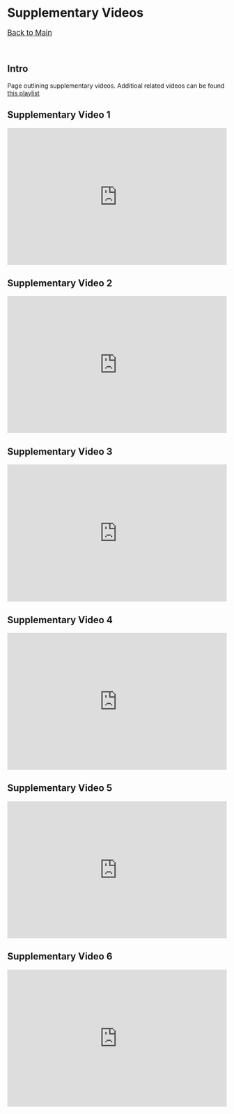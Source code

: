 # Supplementary Videos

<span style="font-size:larger;">[Back to Main](./)</span>

<p>&nbsp;</p>

## Intro

Page outlining supplementary videos. Additioal related videos can be found [this playlist](http://fer.me/incline-videos)


<!-- {% include youtubePlayer.html id="u16FjNGMoEs?autoplay=1" %} -->
## Supplementary Video 1
<p style="text-align: center;">
 <iframe src="https://www.dropbox.com/sh/2hitsxb550oqpy3/AABiIV3d-WCOZHl5FqJmmVHra/Fig1.mp4?raw=1" 
    width="100%" 
    height="315"
    frameborder="0" 
    allow="autoplay; encrypted-media"
    allowfullscreen>
</iframe> 
</p>


## Supplementary Video 2
<p style="text-align: center;">
 <iframe src="https://www.youtube.com/embed/bObdPHAoZUk" 
    width="100%" 
    height="315"
    frameborder="0" 
    allow="autoplay; encrypted-media"
    allowfullscreen>
</iframe> 
</p>


## Supplementary Video 3
<p style="text-align: center;">
 <iframe src="https://www.youtube.com/embed/bObdPHAoZUk" 
    width="100%" 
    height="315"
    frameborder="0" 
    allow="autoplay; encrypted-media"
    allowfullscreen>
</iframe> 
</p>


## Supplementary Video 4
<p style="text-align: center;">
 <iframe src="https://www.youtube.com/embed/bObdPHAoZUk" 
    width="100%" 
    height="315"
    frameborder="0" 
    allow="autoplay; encrypted-media"
    allowfullscreen>
</iframe> 
</p>


## Supplementary Video 5
<p style="text-align: center;">
 <iframe src="https://www.youtube.com/embed/bObdPHAoZUk" 
    width="100%" 
    height="315"
    frameborder="0" 
    allow="autoplay; encrypted-media"
    allowfullscreen>
</iframe> 
</p>


## Supplementary Video 6
<p style="text-align: center;">
 <iframe src="https://www.youtube.com/embed/bObdPHAoZUk" 
    width="100%" 
    height="315"
    frameborder="0" 
    allow="autoplay; encrypted-media"
    allowfullscreen>
</iframe> 
</p>

